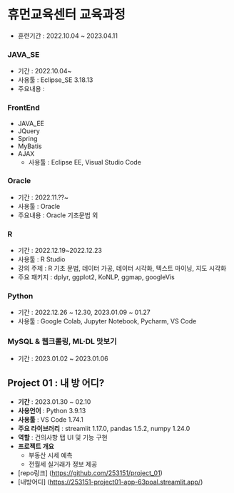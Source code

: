 # 휴먼교육센터 교육과정
 - 훈련기간 : 2022.10.04 ~ 2023.04.11

 ### JAVA_SE
   - 기간 : 2022.10.04~
   - 사용툴 : Eclipse_SE 3.18.13
   - 주요내용 : 


 ### FrontEnd
   - JAVA_EE 
   - JQuery
   - Spring 
   - MyBatis 
   - AJAX 
      - 사용툴 : Eclipse EE, Visual Studio Code

   
 ### Oracle
   - 기간 : 2022.11.??~
   - 사용툴 : Oracle
   - 주요내용 : Oracle 기초문법 외


 ### R
   - 기간 : 2022.12.19~2022.12.23
   - 사용툴 : R Studio
   - 강의 주제 : R 기초 문법, 데이터 가공, 데이터 시각화, 텍스트 마이닝, 지도 시각화
   - 주요 패키지 : dplyr, ggplot2, KoNLP, ggmap, googleVis


 ### Python
   - 기간 : 2022.12.26 ~ 12.30, 2023.01.09 ~ 01.27
   - 사용툴 : Google Colab, Jupyter Notebook, Pycharm, VS Code


 ### MySQL & 웹크롤링, ML·DL 맛보기
   - 기간 : 2023.01.02 ~ 2023.01.06

##


## Project 01 : 내 방 어디?
 - **기간** : 2023.01.30 ~ 02.10
 - **사용언어** : Python 3.9.13
 - **사용툴** : VS Code 1.74.1
 - **주요 라이브러리** : streamlit 1.17.0, pandas 1.5.2, numpy 1.24.0
 - **역할** : 건의사항 탭 UI 및 기능 구현
 - **프로젝트 개요**
   - 부동산 시세 예측
   - 전월세 실거래가 정보 제공
 - [repo링크] (https://github.com/253151/project_01)
 - [내방어디] (https://253151-project01-app-63poal.streamlit.app/)

